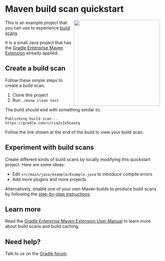 # Maven build scan quickstart

<img src="http://bit.ly/2JSSCT0" align="right" width="280" />

This is an example project that you can use to experience [build scans][gradle.com].

It is a small Java project that has the [Gradle Enterprise Maven Extension][manual] already applied.

## Create a build scan

Follow these simple steps to create a build scan:

1. Clone this project
1. Run `./mvnw clean test`

The build should end with something similar to:

    Publishing build scan...
    https://gradle.com/s/ria2s2x5oaazq

Follow the link shown at the end of the build to view your build scan.

## Experiment with build scans

Create different kinds of build scans by locally modifying this quickstart project. Here are some ideas:

- Edit `src/main/java/example/Example.java` to introduce compile errors
- Add more plugins and more projects

Alternatively, enable one of your own Maven builds to produce build scans by following the [step-by-step instructions][instructions].

## Learn more

Read the [Gradle Enterprise Maven Extension User Manual][manual] to learn more about build scans and build caching.

## Need help?

Talk to us on the [Gradle forum][gradle-forum].

[gradle.com]: https://www.gradle.com
[terms-of-service]: https://gradle.com/terms-of-service
[instructions]: https://scans.gradle.com
[gradle-forum]: https://discuss.gradle.org/c/help-discuss/scans
[manual]: https://docs.gradle.com/enterprise/maven-extension
